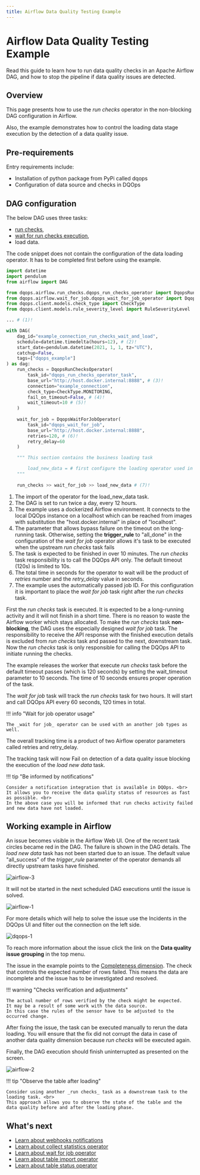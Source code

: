 ```yaml
---
title: Airflow Data Quality Testing Example
---
```

# Airflow Data Quality Testing Example
Read this guide to learn how to run data quality checks in an Apache Airflow DAG, and how to stop the pipeline if data quality issues are detected.

## Overview

This page presents how to use the _run checks_ operator in the non-blocking DAG configuration in Airflow.

Also, the example demonstrates how to control the loading data stage execution by the detection of a data quality issue.

## Pre-requirements

Entry requirements include:

- Installation of python package from PyPi called dqops
- Configuration of data source and checks in DQOps

## DAG configuration

The below DAG uses three tasks: 

- [run checks](./run-checks-operator.md),
- [wait for run checks execution](./wait-for-job-operator.md),
- load data.

The code snippet does not contain the configuration of the data loading operator.
It has to be completed first before using the example.

```python
import datetime
import pendulum
from airflow import DAG

from dqops.airflow.run_checks.dqops_run_checks_operator import DqopsRunChecksOperator
from dqops.airflow.wait_for_job.dqops_wait_for_job_operator import DqopsWaitForJobOperator
from dqops.client.models.check_type import CheckType
from dqops.client.models.rule_severity_level import RuleSeverityLevel

... # (1)!

with DAG(
    dag_id="example_connection_run_checks_wait_and_load",
    schedule=datetime.timedelta(hours=12), # (2)!
    start_date=pendulum.datetime(2021, 1, 1, tz="UTC"),
    catchup=False,
    tags=["dqops_example"]
) as dag:
    run_checks = DqopsRunChecksOperator(
        task_id="dqops_run_checks_operator_task",        
        base_url="http://host.docker.internal:8888", # (3)!
        connection="example_connection",
        check_type=CheckType.MONITORING,
        fail_on_timeout=False, # (4)!
        wait_timeout=10 # (5)!
    )
   
    wait_for_job = DqopsWaitForJobOperator(
        task_id="dqops_wait_for_job",
        base_url="http://host.docker.internal:8888",
        retries=120, # (6)!
        retry_delay=60
    )

    """ This section contains the business loading task 

        load_new_data = # first configure the loading operator used in your project
    """
    
    run_checks >> wait_for_job >> load_new_data # (7)!

```

1. The import of the operator for the load_new_data task.
2. The DAG is set to run twice a day, every 12 hours.
3. The example uses a dockerized Airflow environment. It connects to the local DQOps instance on a localhost which can be reached from images with substitution the "host.docker.internal" in place of "localhost".
4. The parameter that allows bypass failure on the timeout on the long-running task. Otherwise, setting the **trigger_rule** to "all_done" in the configuration of the _wait for job_ operator allows it's task to be executed when the upstream _run checks_ task fails
5. The task is expected to be finished in over 10 minutes. The _run checks_ task responsibility is to call the DQOps API only. The default timeout (120s) is limited to 10s.
6. The total time in seconds for the operator to wait will be the product of *retries* number and the *retry_delay* value in seconds.
7. The example uses the automatically passed job ID. For this configuration it is important to place the _wait for job_ task right after the _run checks_ task.

First the _run checks_ task is executed.
It is expected to be a long-running activity and it will not finish in a short time. 
There is no reason to waste the Airflow worker which stays allocated.
To make the _run checks_ task **non-blocking**, the DAG uses the especially designed _wait for job_ task. 
The responsibility to receive the API response with the finished execution details is excluded from _run checks_ task and passed to the next, downstream task.
Now the _run checks_ task is only responsible for calling the DQOps API to initiate running the checks. 

The example releases the worker that execute _run checks_ task before the default timeout passes (which is 120 seconds) by setting the wait_timeout parameter to 10 seconds.
The time of 10 seconds ensures proper operation of the task.

The _wait for job_ task will track the _run checks_ task for two hours. 
It will start and call DQOps API every 60 seconds, 120 times in total.

!!! info "Wait for job operator usage"

    The _wait for job_ operator can be used with an another job types as well.

The overall tracking time is a product of two Airflow operator parameters called retries and retry_delay.

The tracking task will now Fail on detection of a data quality issue blocking the execution of the _load new data_ task.

!!! tip "Be informed by notifications"

    Consider a notification integration that is available in DQOps. <br>
    It allows you to receive the data quality status of resources as fast as possible. <br>
    In the above case you will be informed that run checks activity failed and new data have not loaded.


## Working example in Airflow 

An issue becomes visible in the Airflow Web UI. One of the recent task circles became red in the DAG.
The failure is shown in the DAG details. The _load new data_ task has not been started due to an issue.
The default value "all_success" of the _trigger_rule_ parameter of the operator demands all directly upstream tasks have finished.

![airflow-3](https://dqops.com/docs/images/integrations/airflow/run-checks-use-case/airflow-3.png)

It will not be started in the next scheduled DAG executions until the issue is solved.

![airflow-1](https://dqops.com/docs/images/integrations/airflow/run-checks-use-case/airflow-1.png)

For more details which will help to solve the issue use the Incidents in the DQOps UI and filter out the connection on the left side.  

![dqops-1](https://dqops.com/docs/images/integrations/airflow/run-checks-use-case/dqops-1.png)

To reach more information about the issue click the link on the **Data quality issue grouping** in the top menu.

The issue in the example points to the [Completeness dimension](../../dqo-concepts/data-quality-dimensions.md).
The check that controls the expected number of rows failed.
This means the data are incomplete and the issue has to be investigated and resolved.

!!! warning "Checks verification and adjustments"

    The actual number of rows verified by the check might be expected.
    It may be a result of some work with the data source.
    In this case the rules of the sensor have to be adjusted to the occurred change.

After fixing the issue, the task can be executed manually to rerun the data loading.
You will ensure that the fix did not corrupt the data in case of another data quality dimension because _run checks_ will be executed again.

Finally, the DAG execution should finish uninterrupted as presented on the screen.

![airflow-2](https://dqops.com/docs/images/integrations/airflow/run-checks-use-case/airflow-2.png)


!!! tip "Observe the table after loading"

    Consider using another _run checks_ task as a downstream task to the loading task. <br>
    This approach allows you to observe the state of the table and the data quality before and after the loading phase.


## What's next

- [Learn about webhooks notifications](../webhooks/index.md)
- [Learn about collect statistics operator](./collect-statistics-operator.md)
- [Learn about wait for job operator](./wait-for-job-operator.md)
- [Learn about table import operator](./table-import-operator.md)
- [Learn about table status operator](./table-status-operator.md)
